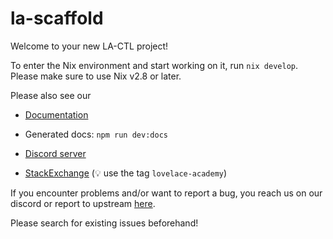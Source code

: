 # la-scaffold

Welcome to your new LA-CTL project!

To enter the Nix environment and start working on it, run `nix develop`. Please make sure to use Nix v2.8 or later.

Please also see our

- [Documentation](https://github.com/LovelaceAcademy/cardano-transaction-lib/tree/develop/doc)

- Generated docs: `npm run dev:docs`

- [Discord server](https://discord.gg/fWP9eGdfZ8)

- [StackExchange](https://cardano.stackexchange.com) (:bulb: use the tag `lovelace-academy`)

If you encounter problems and/or want to report a bug, you reach us on our discord or report to upstream [here](https://github.com/Plutonomicon/cardano-transaction-lib/issues).

Please search for existing issues beforehand!
